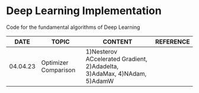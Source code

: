 # Deep Learning Implementation
Code for the fundamental algorithms of Deep Learning 

|DATE|TOPIC|CONTENT|REFERENCE|
|----|-----|-------|---------|
|04.04.23|Optimizer Comparison| 1)Nesterov ACcelerated Gradient, 2)Adadelta, 3)AdaMax, 4)NAdam, 5)AdamW||

